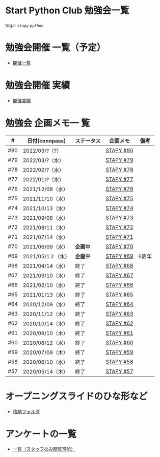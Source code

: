 # Start Python Club 勉強会一覧

###### tags: `stapy` `python`

# 勉強会開催 一覧（予定）

* [開催一覧](https://docs.google.com/spreadsheets/d/1YC4FWeqZzjfKASaIYPmDpNfsxQjzw-7EslyXKffiTZE/edit#gid=0)

# 勉強会開催 実績

* [開催実績](https://docs.google.com/spreadsheets/d/1wkh0gQT6w8POBrMH374xYbjWUVejh_X7B92ibMNqgOg/edit#gid=0)

# 勉強会 企画メモ一 覧

|#|日付(connpass)|ステータス|企画メモ|備考| 
|---|---|---|---|---|
|#80|2022/03/?（?）||[STAPY #80](/Stapy_080.md)
|#79|2022/03/?（水）||[STAPY #79](/Stapy_079.md)
|#78|2022/02/?（水）||[STAPY #78](/Stapy_078.md)
|#77|2022/01/?（水）||[STAPY #77](/Stapy_077.md)
|#76|2021/12/08（水）||[STAPY #76](/Stapy_076.md)
|#75|2021/11/10（水）||[STAPY #75](/Stapy_075.md)
|#74|2021/10/13（水）||[STAPY #74](/Stapy_074.md)
|#73|2021/09/08（水）||[STAPY #73](/Stapy_073.md)
|#72|2021/08/11（水）||[STAPY #72](/Stapy_072.md)
|#71|2021/07/14（水）||[STAPY #71](/Stapy_071.md)
|#70|2021/06/09（水）|**企画中**|[STAPY #70](/Stapy_070.md)
|#69|2021/05/1２（水）|**企画中**|[STAPY #69](/Stapy_069.md)|6周年|
|#68|2021/04/14（水）|終了|[STAPY #68](/Stapy_068.md)
|#67|2021/03/10（水）|終了|[STAPY #67](/Stapy_067.md)
|#66|2021/02/10（水）|終了|[STAPY #66](/Stapy_066.md)
|#65|2021/01/13（水）|終了|[STAPY #65](/Stapy_065.md)
|#64|2020/12/09（水）|終了|[STAPY #64](/Stapy_064.md)
|#63|2020/11/12（木）|終了|[STAPY #63](Stapy_063.md)
|#62|2020/10/14（水）|終了|[STAPY #62](/Stapy_062.md)
|#61|2020/09/10（木）|終了|[STAPY #61](/Stapy_061.md)
|#60|2020/08/12（水）|終了|[STAPY #60](/Stapy_060.md)
|#59|2020/07/09（木）|終了|[STAPY #59](/Stapy_059.md)
|#58|2020/06/10（水）|終了|[STAPY #58](/Stapy_058.md)
|#57|2020/05/14（木）|終了|[STAPY #57](/Stapy_057.md)

# オープニングスライドのひな形など

* [格納フォルダ](https://drive.google.com/drive/folders/1RfyAOb4d0VEl-Td8lpl2mlSIzqiLJFFd)

# アンケートの一覧

* [一覧（スタッフのみ閲覧可能）](https://docs.google.com/spreadsheets/d/1EMr7zFc5-4EzkafQq9IeV8dSdninuMfBGXT_-Ol5zSU/edit#gid=1131540389)
